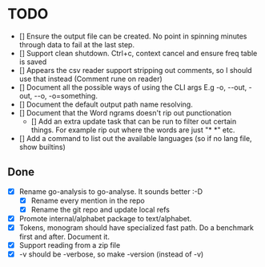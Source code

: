 # TODO

-   [] Ensure the output file can be created. No point in spinning minutes through data to fail at the last step.
-   [] Support clean shutdown. Ctrl+c, context cancel and ensure freq table is saved
-   [] Appears the csv reader support stripping out comments, so I should use that instead (Comment rune on reader)
-   [] Document all the possible ways of using the CLI args E.g -o, --out, -out, --o, -o=something.
-   [] Document the default output path name resolving.
-   [] Document that the Word ngrams doesn't rip out punctionation
    -   [] Add an extra update task that can be run to filter out certain things. For example rip out where the words are
        just "\* \*" etc.
-   [] Add a command to list out the available languages (so if no lang file, show builtins)

## Done

-   [x] Rename go-analysis to go-analyse. It sounds better :-D
    -   [x] Rename every mention in the repo
    -   [x] Rename the git repo and update local refs
-   [x] Promote internal/alphabet package to text/alphabet.
-   [x] Tokens, monogram should have specialized fast path. Do a benchmark first and after. Document it.
-   [x] Support reading from a zip file
-   [x] -v should be -verbose, so make -version (instead of -v)
